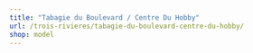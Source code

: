 ```yaml
---
title: "Tabagie du Boulevard / Centre Du Hobby"
url: /trois-rivieres/tabagie-du-boulevard-centre-du-hobby/
shop: model
---
```

